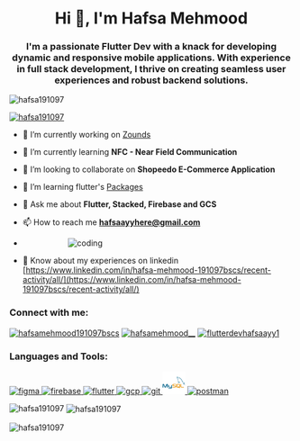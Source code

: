 <h1 align="center">Hi 👋, I'm Hafsa Mehmood</h1>
<h3 align="center">I'm a passionate Flutter Dev with a knack for developing dynamic and responsive mobile applications. With experience in full stack development, I thrive on creating seamless user experiences and robust backend solutions.</h3>

<p align="left"> <img src="https://komarev.com/ghpvc/?username=hafsa191097&label=Profile%20views&color=0e75b6&style=flat" alt="hafsa191097" /> </p>

<p align="left"> <a href="https://github.com/ryo-ma/github-profile-trophy"><img src="https://github-profile-trophy.vercel.app/?username=hafsa191097" alt="hafsa191097" /></a> </p>

- 🔭 I’m currently working on [Zounds](https://github.com/Logiqon-Solutions/app_zounds_music)

- 🌱 I’m currently learning **NFC - Near Field Communication**

- 👯 I’m looking to collaborate on **Shopeedo E-Commerce Application**

- 🤝 I’m learning flutter's [Packages](https://pub.dev/)

- 💬 Ask me about **Flutter, Stacked, Firebase and GCS**

- 📫 How to reach me **hafsaayyhere@gmail.com**
- <img align="right"  alt="coding" width="400" src="https://user-images.githubusercontent.com/55389276/140866485-8fb1c876-9a8f-4d6a-98dc-08c4981eaf70.gif">

- 📄 Know about my experiences on linkedin [https://www.linkedin.com/in/hafsa-mehmood-191097bscs/recent-activity/all/](https://www.linkedin.com/in/hafsa-mehmood-191097bscs/recent-activity/all/)

<h3 align="left">Connect with me:</h3>
<p align="left">
<a href="https://linkedin.com/in/hafsamehmood191097bscs" target="blank"><img align="center" src="https://raw.githubusercontent.com/rahuldkjain/github-profile-readme-generator/master/src/images/icons/Social/linked-in-alt.svg" alt="hafsamehmood191097bscs" height="30" width="40" /></a>
<a href="https://instagram.com/hafsamehmood__" target="blank"><img align="center" src="https://raw.githubusercontent.com/rahuldkjain/github-profile-readme-generator/master/src/images/icons/Social/instagram.svg" alt="hafsamehmood__" height="30" width="40" /></a>
<a href="https://www.behance.net/flutterdevhafsaayy1" target="blank"><img align="center" src="https://raw.githubusercontent.com/rahuldkjain/github-profile-readme-generator/master/src/images/icons/Social/behance.svg" alt="flutterdevhafsaayy1" height="30" width="40" /></a>
</p>

<h3 align="left">Languages and Tools:</h3>
<p align="left"> <a href="https://www.figma.com/" target="_blank" rel="noreferrer"> <img src="https://www.vectorlogo.zone/logos/figma/figma-icon.svg" alt="figma" width="40" height="40"/> </a> <a href="https://firebase.google.com/" target="_blank" rel="noreferrer"> <img src="https://www.vectorlogo.zone/logos/firebase/firebase-icon.svg" alt="firebase" width="40" height="40"/> </a> <a href="https://flutter.dev" target="_blank" rel="noreferrer"> <img src="https://www.vectorlogo.zone/logos/flutterio/flutterio-icon.svg" alt="flutter" width="40" height="40"/> </a> <a href="https://cloud.google.com" target="_blank" rel="noreferrer"> <img src="https://www.vectorlogo.zone/logos/google_cloud/google_cloud-icon.svg" alt="gcp" width="40" height="40"/> </a> <a href="https://git-scm.com/" target="_blank" rel="noreferrer"> <img src="https://www.vectorlogo.zone/logos/git-scm/git-scm-icon.svg" alt="git" width="40" height="40"/> </a> <a href="https://www.mysql.com/" target="_blank" rel="noreferrer"> <img src="https://raw.githubusercontent.com/devicons/devicon/master/icons/mysql/mysql-original-wordmark.svg" alt="mysql" width="40" height="40"/> </a> <a href="https://postman.com" target="_blank" rel="noreferrer"> <img src="https://www.vectorlogo.zone/logos/getpostman/getpostman-icon.svg" alt="postman" width="40" height="40"/> </a> </p>

<p><img align="left" src="https://github-readme-stats.vercel.app/api/top-langs?username=hafsa191097&show_icons=true&locale=en&layout=compact" alt="hafsa191097" /></p>

<p>&nbsp;<img align="center" src="https://github-readme-stats.vercel.app/api?username=hafsa191097&show_icons=true&locale=en" alt="hafsa191097" /></p>

<p><img align="center" src="https://github-readme-streak-stats.herokuapp.com/?user=hafsa191097&" alt="hafsa191097" /></p>
